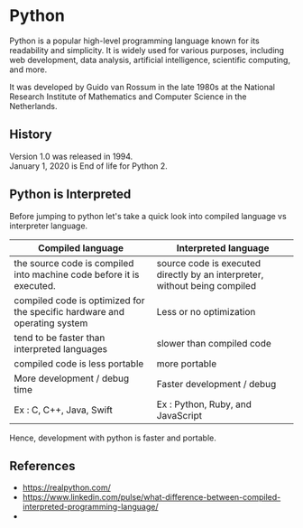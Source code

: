 # Python

Python is a popular high-level programming language known for its readability and simplicity. It is widely used for various purposes, including web development, data analysis, artificial intelligence, scientific computing, and more.

It was developed by Guido van Rossum in the late 1980s at the National Research Institute of Mathematics and Computer Science in the Netherlands.

## History

Version 1.0 was released in 1994.  
January 1, 2020 is End of life for Python 2.

## Python is Interpreted

Before jumping to python let's take a quick look into compiled language vs interpreter language.

Compiled language | Interpreted language
---|---
the source code is compiled into machine code before it is executed. | source code is executed directly by an interpreter, without being compiled
compiled code is optimized for the specific hardware and operating system | Less or no optimization
tend to be faster than interpreted languages | slower than compiled code
compiled code is less portable | more portable
More development / debug time | Faster development / debug
Ex : C, C++, Java, Swift | Ex : Python, Ruby, and JavaScript

Hence, development with python is faster and portable.

## References

- https://realpython.com/
- https://www.linkedin.com/pulse/what-difference-between-compiled-interpreted-programming-language/
- 